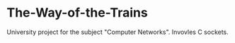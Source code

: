 # The-Way-of-the-Trains
University project for the subject "Computer Networks". Invovles C sockets.
